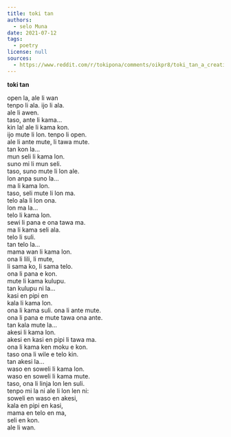 ```yaml
---
title: toki tan
authors:
  - selo Muna
date: 2021-07-12
tags:
  - poetry
license: null
sources:
  - https://www.reddit.com/r/tokipona/comments/oikpr8/toki_tan_a_creation_story_in_toki_pona_inspired/
---
```


<!-- "toki tan", a creation story in toki pona (inspired by evolution) + a suggestion for month names in the toki pona lunisolar calendar 

toki!! sorry for the really nasa title. i promise itll make sense by the end.

i really love the [toki pona lunisolar](https://www.reddit.com/r/tokipona/comments/dr378j/lunisolar_calendar_for_toki_pona_done/) calendar created by u/pisceyo . (if you would like to see a working rendition of that calendar, [o lukin e ni](https://nilakayas.neocities.org/karya/kalender.html) tan u/just-a-melon ). one feature of the lunisolar calendar is that its months (or moons, as i will use commonly thruout this post) lack names. here is my sugestion for a potential month naming system.

why might month names benefit the lunisolar calendar?

while tying the moon names to local seasons can be good for personal or local use, it is prone to issues in an online setting. all over the world, the local seasons vary alot. in the southern hemisphere, many places have 4 seasons but in an opposite arrangement to temperate northern hemisphere countries. some places have more than 4 seasons. some places only have 2 seasons. also, if you have 6 or 8 months of one season, thats going to be hard to talk about in a language where the numbers bigger than 2 are deliberately difficult to say.

it would be simpler if the moons of the toki pona lunisolar calendar had names that everyone could use, no matter their local seasons. these names would have to be based on something other than seasons? in many cultures, months are named after mythological figures.

i have always been struck by how poetically beautiful the big bang and the evolution of life on earth is. to me, its like a creation myth. so i wrote a creation story in toki pona inspired by evolution. it is called toki tan and it is in the form of poetry. it is at the end of this post.

so what would be the month names?

i picked toki pona words as the month names. this means that this naming system requires neither new words, nor loan words to operate. the month names are:

mun Wan, mun Kon, mun Seli, mun Ma, mun Telo, mun Mama, mun Kasi, mun Pipi, mun Kala, mun Akesi, mun Waso, mun Soweli.

the intercalary month is still called "mun Namako". moon names would be capitalized in writing to disambiguate them from normal toki pona words, and because they are technically acting as proper names.

the names are symbolic of important moments for the evolution of life on earth, arranged roughly in chronological order (i make no claims of their exactness. the precise timing of evolution is complicated to measure, and so this is a useful approximation for the sake of convenience and poetry, and not a definitive statement of truth. if it suddenly turned out that fish had actually evolved before arthropods, i dont think it'd really be necessary to change the month names to reflect that)

the brief reasoning for these names:

* mun Wan - the inital state of the universe, when everything was one
* mun Kon - the time after the big bang, when the universe was all gasses/plasma (kon) like hydrogen and helium
* mun Seli - referring to the beginning of star formation. i avoided calling it mun Mun or mun Suno because that could cause miscommunication fairly easily.
* mun Ma - referring to the formation of our planet earth
* mun Telo - referring to formation of liquid water on earth, & to the cooling of earth
* mun Mama - referring to LUCA, the ancestor every living thing on earth shares, and within toki tan to prokaryotes more broadly
* mun Kasi - origin of plants
* mun Pipi - origin of arthropods
* mun Kala - origin of fish
* mun Akesi - origin of land tetrapods, which started out as reptile-like animals before splitting into diapsids and synapsids.
* mun Waso - evolution of avian dinosaurs ("birds")
* mun Soweli - evolution of mammals (including humans)
* mun Namako - haha spicy moon

EDIT: upon suggestion from a few people (including u/just-a-melon ), i would also recommend that if you want to be specific/unambiguous about the fact that you're talking about the moon names presented in this system, you could also use nanpa. so you would say "mun nanpa wan, mun nanpa kon, mun nanpa seli, etc.". this is similar to how lipu tenpo numbers their issues.

so thats my suggestion for moon names. now, here is the toki tan poem. it is a piece that i wrote to stand on its own merit, but to support/provide additional flavor to this month-naming system as well. it also makes use of a few of the proverbs given in pu. i'm happy about this poem and i hope people like it. translation forthcoming in comments

for the record: it is currently mun Telo of sike 20 (2021-07-12). the month just started a few days ago. 

-->

**toki tan**

open la, ale li wan  \
tenpo li ala. ijo li ala.  \
ale li awen.  \
taso, ante li kama...  \
kin la! ale li kama kon.  \
ijo mute li lon. tenpo li open.  \
ale li ante mute, li tawa mute.  \
tan kon la...  \
mun seli li kama lon.  \
suno mi li mun seli.  \
taso, suno mute li lon ale.  \
lon anpa suno la...  \
ma li kama lon.  \
taso, seli mute li lon ma.  \
telo ala li lon ona.  \
lon ma la...  \
telo li kama lon.  \
sewi li pana e ona tawa ma.  \
ma li kama seli ala.  \
telo li suli.  \
tan telo la...  \
mama wan li kama lon.  \
ona li lili, li mute,  \
li sama ko, li sama telo.  \
ona li pana e kon.  \
mute li kama kulupu.  \
tan kulupu ni la...  \
kasi en pipi en  \
kala li kama lon.  \
ona li kama suli. ona li ante mute.  \
ona li pana e mute tawa ona ante.  \
tan kala mute la...  \
akesi li kama lon.  \
akesi en kasi en pipi li tawa ma.  \
ona li kama ken moku e kon.  \
taso ona li wile e telo kin.  \
tan akesi la...  \
waso en soweli li kama lon.  \
waso en soweli li kama mute.  \
taso, ona li linja lon len suli.  \
tenpo mi la ni ale li lon len ni:  \
soweli en waso en akesi,  \
kala en pipi en kasi,  \
mama en telo en ma,  \
seli en kon.  \
ale li wan.

<!-- ~ ~ ~

sina pona! ty for reading! 

-->